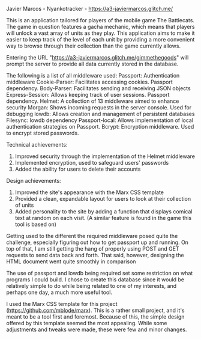 Javier Marcos - Nyankotracker - https://a3-javiermarcos.glitch.me/

This is an application tailored for players of the mobile game The Battlecats. The game in question
features a gacha mechanic, which means that players will unlock a vast array of units as they play.
This application aims to make it easier to keep track of the level of each unit by providing a more
convenient way to browse through their collection than the game currently allows.

Entering the URL "https://a3-javiermarcos.glitch.me/gimmethegoods" will prompt the server to
provide all data currently stored in the database.

The following is a list of all middleware used:
Passport: 			Authentication middleware
Cookie-Parser:		Facilitates accessing cookies.  Passport dependency.
Body-Parser:		Facilitates sending and receiving JSON objects
Express-Session:	Allows keeping track of user sessions. Passport dependency.
Helmet:			A collection of 13 middleware aimed to enhance security
Morgan:			Shows incoming requests in the server console. Used for debugging
lowdb:				Allows creation and management of persistent databases
Filesync:			lowdb dependency
Passport-local:		Allows implementation of local authentication strategies on Passport.
Bcrypt:				Encryption middleware. Used to encrypt stored passwords.

Technical achievements:
1) Improved security through the implementation of the Helmet  middleware
2) Implemented encryption, used to safeguard users' passwords
3) Added the ability for users to delete their accounts

Design achievements:
1) Improved the site's appearance with the Marx CSS template
2) Provided a clean, expandable layout for users to look at their collection of units
3) Added personality to the site by adding a function that displays comical text at random on each visit. (A similar feature is found in the game this tool is based on)

Getting used to the different the required middleware posed quite the challenge, especially figuring
out how to get passport up and running. On top of that, I am still getting the hang of properly using
POST and GET requests to send data back and forth. That said, however, designing the HTML document
went quite smoothly in comparison

The use of passport and lowdb being required set some restriction on what programs I could build.
I chose to create this database since it would be relatively simple to do while being related to one
of my interests, and perhaps one day, a much more useful tool.

I used the Marx CSS template for this project (https://github.com/mblode/marx). This is a rather
small project, and it's meant to be a tool first and foremost. Because of this, the simple design
offered by this template seemed the most appealing. While some adjustments and tweaks were made,
these were few and minor changes.
